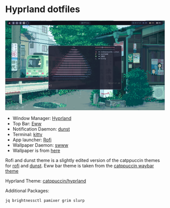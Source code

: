 # Hyprland dotfiles

![image](./screenshot.png)

* Window Manager: [Hyprland][1]
* Top Bar: [Eww][2]
* Notification Daemon: [dunst][3]
* Terminal: [kitty][6]
* App launcher: [Rofi][4]
* Wallpaper Daemon: [swww][7]
* Wallpaper is from [here][5]

Rofi and dunst theme is a slightly edited version of the catppuccin themes for [rofi][8] and [dunst][9].
Eww bar theme is taken from the [catppuccin waybar theme][10]

Hyprland Theme: [catppuccin/hyprland][11]

Additional Packages:
```
jq brightnessctl pamixer grim slurp
```

[1]: https://hyprland.org/
[2]: https://github.com/elkowar/eww
[3]: https://github.com/dunst-project/dunst
[4]: https://github.com/davatorium/rofi
[5]: https://imgur.com/gallery/0Slze
[6]: https://sw.kovidgoyal.net/kitty/
[7]: https://github.com/Horus645/swww
[8]: https://github.com/catppuccin/rofi
[9]: https://github.com/catppuccin/dunst
[10]: https://github.com/catppuccin/waybar
[11]: https://github.com/catppuccin/hyprland
